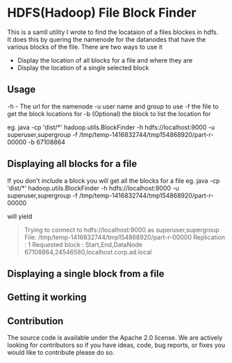 # HDFS(Hadoop) File Block Finder #

This is a samll utility I wrote to find the locataion of a files blockes in hdfs.  
It does this by quering the namenode for the datanodes that have the various blocks of the file. There are two ways to use it

* Display the location of all blocks for a file and where they are
* Display the location of a single selected block

## Usage ##
-h - The url for the namenode
-u user name and group to use
-f the file to get the block locations for
-b (Optional) the block to list the location for

eg.
java -cp 'dist/*'  hadoop.utils.BlockFinder -h hdfs://localhost:9000 -u superuser,supergroup -f /tmp/temp-1416832744/tmp154868920/part-r-00000 -b 67108864

## Displaying all blocks for a file ##

If you don't include a block you will get all the blocks for a file 
eg.
java -cp 'dist/*'  hadoop.utils.BlockFinder -h hdfs://localhost:9000 -u superuser,supergroup -f /tmp/temp-1416832744/tmp154868920/part-r-00000

will yield

> Trying to connect to hdfs://localhost:9000 as superuser,supergroup
File: /tmp/temp-1416832744/tmp154868920/part-r-00000
Replication : 1
> Requested block :
> Start,End,DataNode
> 67108864,24546580,localhost.corp.ad.local


## Displaying a single block from a file ##

## Getting it working ##

## Contribution ##

The source code is available under the Apache 2.0 license. We are actively looking for contributors so if you have ideas, 
code, bug reports, or fixes you would like to contribute please do so.